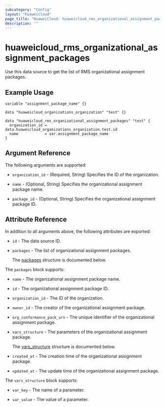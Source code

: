 ```yaml
---
subcategory: "Config"
layout: "huaweicloud"
page_title: "HuaweiCloud: huaweicloud_rms_organizational_assignment_packages"
description: ""
---
```


# huaweicloud_rms_organizational_assignment_packages

Use this data source to get the list of RMS organizational assignment packages.

## Example Usage

```hcl
variable "assignment_package_name" {}

data "huaweicloud_organizations_organization" "test" {}

data "huaweicloud_rms_organizational_assignment_packages" "test" {
  organization_id = data.huaweicloud_organizations_organization.test.id
  name            = var.assignment_package_name
}
```

## Argument Reference

The following arguments are supported:

* `organization_id` - (Required, String) Specifies the ID of the organization.

* `name` - (Optional, String) Specifies the organizational assignment package name.

* `package_id` - (Optional, String) Specifies the organizational assignment package ID.

## Attribute Reference

In addition to all arguments above, the following attributes are exported:

* `id` - The data source ID.

* `packages` - The list of organizational assignment packages.

  The [packages](#packages_struct) structure is documented below.

<a name="packages_struct"></a>
The `packages` block supports:

* `name` - The organizational assignment package name.

* `id` - The organizational assignment package ID.

* `organization_id` - The ID of the organization.

* `owner_id` - The creator of the organizational assignment package.

* `org_conformance_pack_urn` - The unique identifier of the organizational assignment package.

* `vars_structure` - The parameters of the organizational assignment package.

  The [vars_structure](#packages_vars_structure_struct) structure is documented below.

* `created_at` - The creation time of the organizational assignment package.

* `updated_at` - The update time of the organizational assignment package.

<a name="packages_vars_structure_struct"></a>
The `vars_structure` block supports:

* `var_key` - The name of a parameter.

* `var_value` - The value of a parameter.
